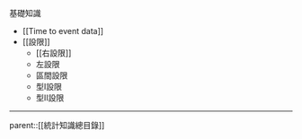 基礎知識
- [[Time to event data]]
- [[設限]]
	- [[右設限]]
	- 左設限
	- 區間設限
	- 型I設限
	- 型II設限
- - -
parent::[[統計知識總目錄]]
